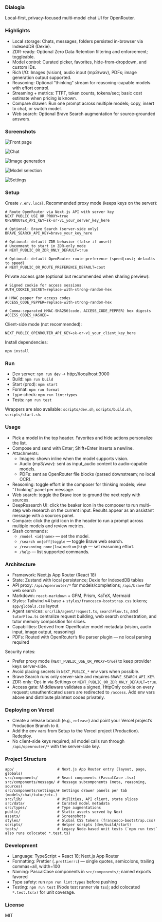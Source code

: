 ### Dialogia

Local-first, privacy-focused multi-model chat UI for OpenRouter.

### Highlights

- Local storage: Chats, messages, folders persisted in-browser via IndexedDB (Dexie).
- ZDR-ready: Optional Zero Data Retention filtering and enforcement; toggleable.
- Model control: Curated picker, favorites, hide-from-dropdown, and custom IDs.
- Rich I/O: Images (vision), audio input (mp3/wav), PDFs; image generation output supported.
- Reasoning: Optional “thinking” stream for reasoning-capable models with effort control.
- Streaming + metrics: TTFT, token counts, tokens/sec; basic cost estimate when pricing is known.
- Compare drawer: Run one prompt across multiple models; copy, insert to chat, or switch model.
- Web search: Optional Brave Search augmentation for source-grounded answers.

### Screenshots

![Front page](assets/frontpage.png)

![Chat](assets/chat.png)

![Image generation](assets/image-gen.png)

![Model selection](assets/model-selection.png)

![Settings](assets/settings.png)

### Setup

Create `/.env.local`. Recommended proxy mode (keeps keys on the server):

```
# Route OpenRouter via Next.js API with server key
NEXT_PUBLIC_USE_OR_PROXY=true
OPENROUTER_API_KEY=sk-or-v1_your_server_key_here

# Optional: Brave Search (server-side only)
BRAVE_SEARCH_API_KEY=brave_your_key_here

# Optional: default ZDR behavior (false if unset)
# Uncomment to start in ZDR-only mode
# NEXT_PUBLIC_OR_ZDR_ONLY_DEFAULT=true

# Optional: default OpenRouter route preference (speed|cost; defaults to speed)
# NEXT_PUBLIC_OR_ROUTE_PREFERENCE_DEFAULT=cost
```

Private access gate (optional but recommended when sharing preview):

```
# Signed cookie for access sessions
AUTH_COOKIE_SECRET=replace-with-strong-random-hex

# HMAC pepper for access codes
ACCESS_CODE_PEPPER=replace-with-strong-random-hex

# Comma-separated HMAC-SHA256(code, ACCESS_CODE_PEPPER) hex digests
ACCESS_CODES_HASHED=
```

Client-side mode (not recommended):

```
NEXT_PUBLIC_OPENROUTER_API_KEY=sk-or-v1_your_client_key_here
```

Install dependencies:

```
npm install
```

### Run

- Dev server: `npm run dev` → http://localhost:3000
- Build: `npm run build`
- Start (prod): `npm start`
- Format: `npm run format`
- Type check: `npm run lint:types`
- Tests: `npm run test`

Wrappers are also available: `scripts/dev.sh`, `scripts/build.sh`, `scripts/start.sh`.

### Usage

- Pick a model in the top header. Favorites and hide actions personalize the list.
- Compose and send with Enter; Shift+Enter inserts a newline.
- Attachments:
  - Images: shown inline when the model supports vision.
  - Audio (mp3/wav): sent as input_audio content to audio-capable models.
  - PDFs: sent as OpenRouter file blocks (parsed downstream; no local OCR).
- Reasoning: toggle effort in the composer for thinking models; view “Thinking” panel per message.
- Web search: toggle the Brave icon to ground the next reply with sources.
- DeepResearch UI: click the beaker icon in the composer to run multi-step web research on the current input. Results appear as an assistant message with a sources panel.
- Compare: click the grid icon in the header to run a prompt across multiple models and review metrics.
- Slash commands:
  - `/model <id|name>` — set the model.
  - `/search on|off|toggle` — toggle Brave web search.
  - `/reasoning none|low|medium|high` — set reasoning effort.
  - `/help` — list supported commands.

### Architecture

- Framework: Next.js App Router (React 18)
- State: Zustand with local persistence; Dexie for IndexedDB tables
- API proxy: `/api/openrouter/*` for models/completions; `/api/brave` for web search
- Markdown: `react-markdown` + GFM, Prism, KaTeX, Mermaid
- Styles: Tailwind v4 base + `styles/francesco-bootstrap.css` tokens; `app/globals.css` layout
- Agent services: `src/lib/agent/request.ts`, `searchFlow.ts`, and `tutorFlow.ts` centralize request building, web search orchestration, and tutor memory composition for slices.
- Capabilities: Derived from OpenRouter model metadata (vision, audio input, image output, reasoning)
- PDFs: Routed with OpenRouter’s file parser plugin — no local parsing required

Security notes:

- Prefer proxy mode (`NEXT_PUBLIC_USE_OR_PROXY=true`) to keep provider keys server-side.
- Avoid placing secrets in `NEXT_PUBLIC_*` env vars when possible.
- Brave Search runs only server-side and requires `BRAVE_SEARCH_API_KEY`.
- ZDR-only: Opt-in via Settings or `NEXT_PUBLIC_OR_ZDR_ONLY_DEFAULT=true`.
- Access gate: Middleware validates a signed, HttpOnly cookie on every request; unauthenticated users are redirected to `/access`. Add env vars above and distribute plaintext codes privately.

### Deploying on Vercel

- Create a release branch (e.g., `release`) and point your Vercel project’s Production Branch to it.
- Add the env vars from Setup to the Vercel project (Production). Redeploy.
- No client-side keys required; all model calls run through `/api/openrouter/*` with the server-side key.

### Project Structure

```
app/                    # Next.js App Router entry (layout, page, globals)
src/components/         # React components (PascalCase .tsx)
src/components/message/ # Message subcomponents (meta, reasoning, sources)
src/components/settings/# Settings drawer panels per tab (models/chat/tutor/etc.)
src/lib/                # Utilities, API client, state slices
src/data/               # Curated model metadata
src/types/              # Type augmentations
public/                 # Static assets served by Next
assets/                 # Screenshots
styles/                 # Global CSS tokens (francesco-bootstrap.css)
scripts/                # Helper scripts (dev/build/start)
tests/                  # Legacy Node-based unit tests (`npm run test` also runs colocated *.test.ts)
```

### Development

- Language: TypeScript + React 18; Next.js App Router
- Formatting: Prettier (`.prettierrc`) — single quotes, semicolons, trailing commas=all, width=100
- Naming: PascalCase components in `src/components/`; named exports favored
- Type safety: run `npm run lint:types` before pushing
- Testing: `npm run test` (Node test runner via `tsx`); add colocated `*.test.ts(x)` for unit coverage.

### License

MIT
